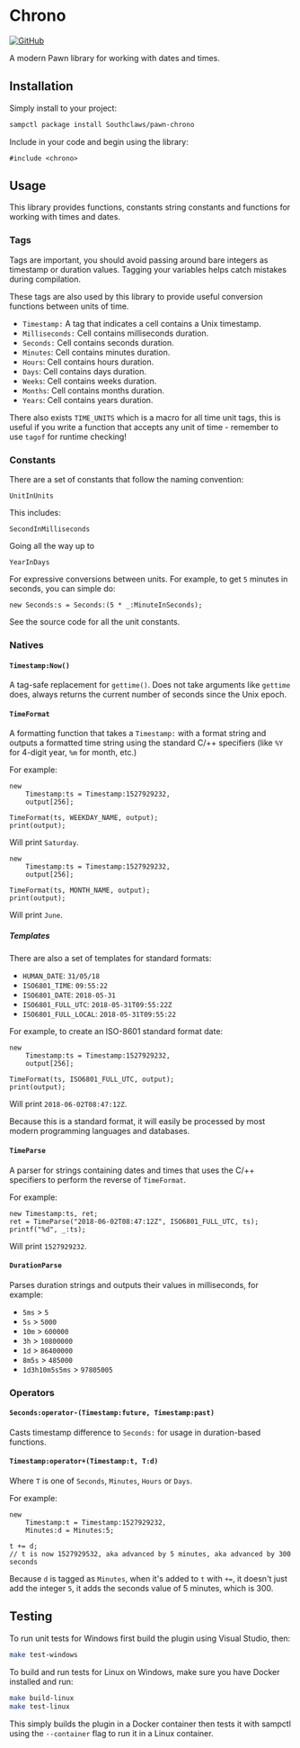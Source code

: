 # Chrono

[![GitHub](https://shields.southcla.ws/badge/sampctl-pawn--chrono-2f2f2f.svg?style=for-the-badge)](https://github.com/Southclaws/pawn-chrono)

A modern Pawn library for working with dates and times.

## Installation

Simply install to your project:

```bash
sampctl package install Southclaws/pawn-chrono
```

Include in your code and begin using the library:

```pawn
#include <chrono>
```

## Usage

This library provides functions, constants string constants and functions for
working with times and dates.

### Tags

Tags are important, you should avoid passing around bare integers as timestamp
or duration values. Tagging your variables helps catch mistakes during
compilation.

These tags are also used by this library to provide useful conversion functions
between units of time.

* `Timestamp:` A tag that indicates a cell contains a Unix timestamp.
* `Milliseconds:` Cell contains milliseconds duration.
* `Seconds:` Cell contains seconds duration.
* `Minutes`: Cell contains minutes duration.
* `Hours`: Cell contains hours duration.
* `Days`: Cell contains days duration.
* `Weeks`: Cell contains weeks duration.
* `Months`: Cell contains months duration.
* `Years`: Cell contains years duration.

There also exists `TIME_UNITS` which is a macro for all time unit tags, this is
useful if you write a function that accepts any unit of time - remember to use
`tagof` for runtime checking!

### Constants

There are a set of constants that follow the naming convention:

`UnitInUnits`

This includes:

`SecondInMilliseconds`

Going all the way up to

`YearInDays`

For expressive conversions between units. For example, to get `5` minutes in
seconds, you can simple do:

```pawn
new Seconds:s = Seconds:(5 * _:MinuteInSeconds);
```

See the source code for all the unit constants.

### Natives

#### `Timestamp:Now()`

A tag-safe replacement for `gettime()`. Does not take arguments like `gettime`
does, always returns the current number of seconds since the Unix epoch.

#### `TimeFormat`

A formatting function that takes a `Timestamp:` with a format string and outputs
a formatted time string using the standard C/++ specifiers (like `%Y` for
4-digit year, `%m` for month, etc.)

For example:

```pawn
new
    Timestamp:ts = Timestamp:1527929232,
    output[256];

TimeFormat(ts, WEEKDAY_NAME, output);
print(output);
```

Will print `Saturday`.

```pawn
new
    Timestamp:ts = Timestamp:1527929232,
    output[256];

TimeFormat(ts, MONTH_NAME, output);
print(output);
```

Will print `June`.

##### Templates

There are also a set of templates for standard formats:

* `HUMAN_DATE`: `31/05/18`
* `ISO6801_TIME`: `09:55:22`
* `ISO6801_DATE`: `2018-05-31`
* `ISO6801_FULL_UTC`: `2018-05-31T09:55:22Z`
* `ISO6801_FULL_LOCAL`: `2018-05-31T09:55:22`

For example, to create an ISO-8601 standard format date:

```pawn
new
    Timestamp:ts = Timestamp:1527929232,
    output[256];

TimeFormat(ts, ISO6801_FULL_UTC, output);
print(output);
```

Will print `2018-06-02T08:47:12Z`.

Because this is a standard format, it will easily be processed by most modern
programming languages and databases.

#### `TimeParse`

A parser for strings containing dates and times that uses the C/++ specifiers to
perform the reverse of `TimeFormat`.

For example:

```pawn
new Timestamp:ts, ret;
ret = TimeParse("2018-06-02T08:47:12Z", ISO6801_FULL_UTC, ts);
printf("%d", _:ts);
```

Will print `1527929232`.

#### `DurationParse`

Parses duration strings and outputs their values in milliseconds, for example:

* `5ms` > `5`
* `5s` > `5000`
* `10m` > `600000`
* `3h` > `10800000`
* `1d` > `86400000`
* `8m5s` > `485000`
* `1d3h10m5s5ms` > `97805005`

### Operators

#### `Seconds:operator-(Timestamp:future, Timestamp:past)`

Casts timestamp difference to `Seconds:` for usage in duration-based functions.

#### `Timestamp:operator+(Timestamp:t, T:d)`

Where `T` is one of `Seconds`, `Minutes`, `Hours` or `Days`.

For example:

```pawn
new
    Timestamp:t = Timestamp:1527929232,
    Minutes:d = Minutes:5;

t += d;
// t is now 1527929532, aka advanced by 5 minutes, aka advanced by 300 seconds
```

Because `d` is tagged as `Minutes`, when it's added to `t` with `+=`, it doesn't
just add the integer `5`, it adds the seconds value of 5 minutes, which is 300.

## Testing

To run unit tests for Windows first build the plugin using Visual Studio, then:

```bash
make test-windows
```

To build and run tests for Linux on Windows, make sure you have Docker installed
and run:

```bash
make build-linux
make test-linux
```

This simply builds the plugin in a Docker container then tests it with sampctl
using the `--container` flag to run it in a Linux container.
